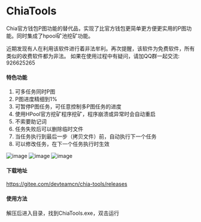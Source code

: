 # ChiaTools
Chia官方钱包P图功能的替代品，实现了比官方钱包更简单更方便更实用的P图功能。同时集成了hpool矿池挖矿功能。

近期发现有人在利用该软件进行着非法牟利。再次提醒，该软件为免费软件，所有类似的收费软件都为非法。
如果在使用过程中有疑问，请加QQ群一起交流: 926625265

#### 特色功能
1. 可多任务同时P图
2. P图进度精细到1%
3. 可暂停P图任务，可任意控制多P图任务的进度
4. 使用HPool官方挖矿程序挖矿，程序崩溃或异常时会自动重启
5. 不索要助记词
6. 任务失败后可以删除临时文件
7. 当任务执行到最后一步（拷贝文件）前，自动执行下一个任务
8. 可以修改任务，在下一个任务执行时生效

![image](https://gitee.com/devteamcn/chia-tools/raw/master/images/folder01.png)
![image](https://gitee.com/devteamcn/chia-tools/raw/master/images/plot01.png)
![image](https://gitee.com/devteamcn/chia-tools/raw/master/images/mine01.png)

#### 下载地址
https://gitee.com/devteamcn/chia-tools/releases

#### 使用方法
解压后进入目录，找到ChiaTools.exe，双击运行